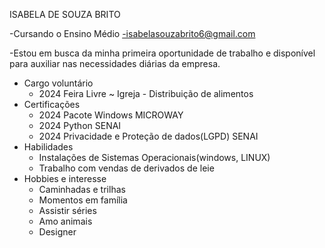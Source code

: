  ISABELA DE SOUZA BRITO
      
   -Cursando o Ensino Médio
   -isabelasouzabrito6@gmail.com
                                                        

 -Estou em busca da minha primeira oportunidade de trabalho e disponível para auxiliar nas necessidades diárias da empresa.
 
 - Cargo voluntário
   - 2024  Feira Livre ~ Igreja
          - Distribuição de alimentos
  - Certificações 
    - 2024  Pacote Windows MICROWAY
    - 2024  Python SENAI
    -  2024  Privacidade e Proteção de dados(LGPD)  SENAI
 - Habilidades 
   - Instalações de Sistemas Operacionais(windows, LINUX)
   - Trabalho com vendas de derivados de leie
 - Hobbies e interesse
    - Caminhadas e trilhas
    - Momentos em família
    - Assistir séries
    - Amo animais
    - Designer
